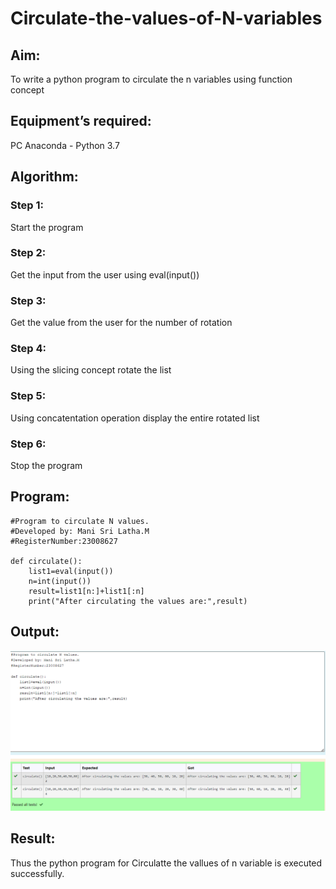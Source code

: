 # Circulate-the-values-of-N-variables
## Aim:
To write a python program to circulate the n variables using function concept
## Equipment’s required:
PC
Anaconda - Python 3.7
## Algorithm: 
### Step 1: 
Start the program
### Step 2: 
Get the input from the user using eval(input())
### Step 3: 
Get the value from the user for the number of rotation
### Step 4: 
Using the slicing concept rotate the list

### Step 5: 
Using concatentation operation display the entire rotated list
### Step 6: 
Stop the program
## Program:
```
#Program to circulate N values.
#Developed by: Mani Sri Latha.M
#RegisterNumber:23008627

def circulate():
    list1=eval(input())
    n=int(input())
    result=list1[n:]+list1[:n]
    print("After circulating the values are:",result)
```

## Output:
![](circulate.png)
## Result:
Thus the python program for Circulatte the vallues of n variable is executed successfully.
